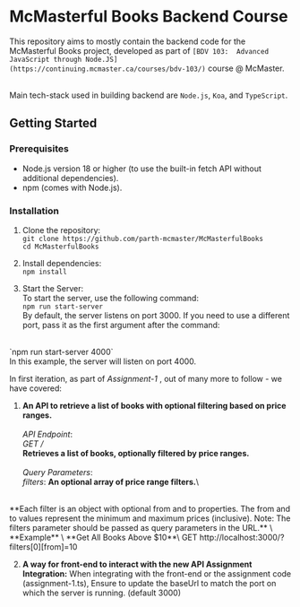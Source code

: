 # McMasterful Books Backend Course

This repository aims to mostly contain the backend code for the McMasterful Books project, developed as part of `[BDV 103:  Advanced JavaScript through Node.JS](https://continuing.mcmaster.ca/courses/bdv-103/)` course @ McMaster. <br></br>

Main tech-stack used in building backend are `Node.js`, `Koa`, and `TypeScript`.


## Getting Started
### Prerequisites
- Node.js version 18 or higher (to use the built-in fetch API without additional dependencies).
- npm (comes with Node.js).
### Installation
1. Clone the repository:<Br>
```git clone https://github.com/parth-mcmaster/McMasterfulBooks```<Br>
```cd McMasterfulBooks```<Br>

2. Install dependencies:<Br>
`npm install`<Br>
3. Start the Server:<Br>
 To start the server, use the following command:<Br>
 `npm run start-server` <Br>
 By default, the server listens on port 3000. If you need to use a different port, pass it as the first argument after the command:
 <Br>
 `npm run start-server 4000`<Br>
 In this example, the server will listen on port 4000.



In first iteration, as part of *Assignment-1* , out of many more to follow - we have covered:


1. **An API to retrieve a list of books with optional filtering based on price ranges.**<Br>\
*API Endpoint*:\
*GET /*\
**Retrieves a list of books, optionally filtered by price ranges.**<Br>\
*Query Parameters*:\
*filters*: **An optional array of price range filters.**\
<Br>
**Each filter is an object with optional from and to properties.
The from and to values represent the minimum and maximum prices (inclusive).
Note: The filters parameter should be passed as query parameters in the URL.**
\
**Example**
\
**Get All Books Above $10**\
GET http://localhost:3000/?filters[0][from]=10 <Br>

2. **A way for front-end to interact with the new API
Assignment Integration:**
When integrating with the front-end or the assignment code (assignment-1.ts), Ensure to update the baseUrl to match the port on which the server is running. (default 3000)
